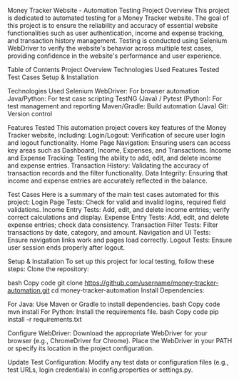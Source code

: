 Money Tracker Website - Automation Testing
Project Overview
This project is dedicated to automated testing for a Money Tracker website. The goal of this project is to ensure the reliability and accuracy of essential website functionalities such as user authentication, income and expense tracking, and transaction history management. Testing is conducted using Selenium WebDriver to verify the website's behavior across multiple test cases, providing confidence in the website's performance and user experience.

Table of Contents
Project Overview
Technologies Used
Features Tested
Test Cases
Setup & Installation

Technologies Used
Selenium WebDriver: For browser automation
Java/Python: For test case scripting
TestNG (Java) / Pytest (Python): For test management and reporting
Maven/Gradle: Build automation (Java)
Git: Version control

Features Tested
This automation project covers key features of the Money Tracker website, including:
Login/Logout: Verification of secure user login and logout functionality.
Home Page Navigation: Ensuring users can access key areas such as Dashboard, Income, Expenses, and Transactions.
Income and Expense Tracking: Testing the ability to add, edit, and delete income and expense entries.
Transaction History: Validating the accuracy of transaction records and the filter functionality.
Data Integrity: Ensuring that income and expense entries are accurately reflected in the balance.

Test Cases
Here is a summary of the main test cases automated for this project:
Login Page Tests: Check for valid and invalid logins, required field validations.
Income Entry Tests: Add, edit, and delete income entries; verify correct calculations and display.
Expense Entry Tests: Add, edit, and delete expense entries; check data consistency.
Transaction Filter Tests: Filter transactions by date, category, and amount.
Navigation and UI Tests: Ensure navigation links work and pages load correctly.
Logout Tests: Ensure user session ends properly after logout.

Setup & Installation
To set up this project for local testing, follow these steps:
Clone the repository:

bash
Copy code
git clone https://github.com/username/money-tracker-automation.git
cd money-tracker-automation
Install Dependencies:

For Java: Use Maven or Gradle to install dependencies.
bash
Copy code
mvn install
For Python: Install the requirements file.
bash
Copy code
pip install -r requirements.txt

Configure WebDriver:
Download the appropriate WebDriver for your browser (e.g., ChromeDriver for Chrome).
Place the WebDriver in your PATH or specify its location in the project configuration.

Update Test Configuration:
Modify any test data or configuration files (e.g., test URLs, login credentials) in config.properties or settings.py.
